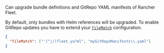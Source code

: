 Can upgrade bundle definitions and GitRepo YAML manifests of Rancher Fleet.

By default, only bundles with Helm references will be upgraded.
To enable GitRepo updates you have to extend your [`fileMatch`](../../../configuration-options.md#filematch) configuration.

```json
{
  "fileMatch": ["'(^|/)fleet.ya?ml", "myGitRepoManifests\\.yaml"]
}
```
